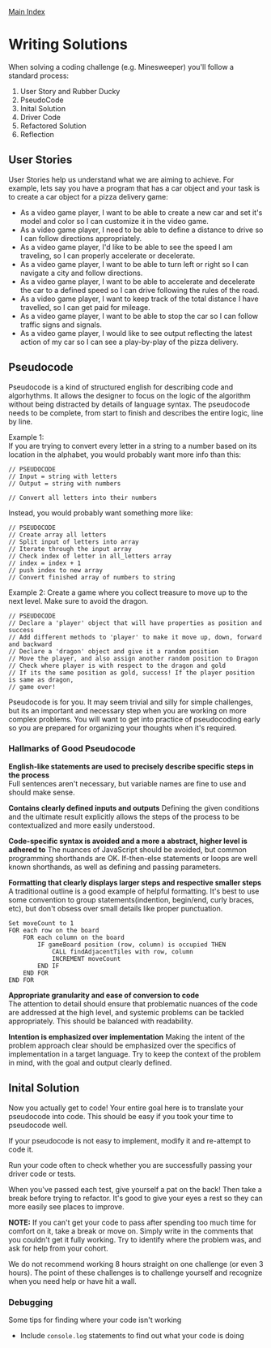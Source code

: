 [Main Index](../README.md)

# Writing Solutions

When solving a coding challenge (e.g. Minesweeper) you'll follow a standard process:
1. User Story and Rubber Ducky
2. PseudoCode 
3. Inital Solution 
4. Driver Code 
5. Refactored Solution 
6. Reflection 

## User Stories
User Stories help us understand what we are aiming to achieve. For example, lets say you have a program that has a car object and your task is to create a car object for a pizza delivery game:

- As a video game player, I want to be able to create a new car and set it's model and color so I can customize it in the video game.
- As a video game player, I need to be able to define a distance to drive so I can follow directions appropriately.
- As a video game player, I'd like to be able to see the speed I am traveling, so I can properly accelerate or decelerate.
- As a video game player, I want to be able to turn left or right so I can navigate a city and follow directions.
- As a video game player, I want to be able to accelerate and decelerate the car to a defined speed so I can drive following the rules of the road. 
- As a video game player, I want to keep track of the total distance I have travelled, so I can get paid for mileage.
- As a video game player, I want to be able to stop the car so I can follow traffic signs and signals.
- As a video game player, I would like to see output reflecting the latest action of my car so I can see a play-by-play of the pizza delivery. 
 

## Pseudocode 
Pseudocode is a kind of structured english for describing code and algorhythms. It allows the designer to focus on the logic of the algorithm without being distracted by details of language syntax. The pseudocode needs to be complete, from start to finish and describes the entire logic, line by line. 

Example 1:  
If you are trying to convert every letter in a string to a number based on its location in the alphabet, you would probably want more info than this:

```
// PSEUDOCODE
// Input = string with letters
// Output = string with numbers

// Convert all letters into their numbers
```
Instead, you would probably want something more like:

```
// PSEUDOCODE
// Create array all letters
// Split input of letters into array
// Iterate through the input array 
// Check index of letter in all_letters array
// index = index + 1
// push index to new array
// Convert finished array of numbers to string
```

Example 2:
Create a game where you collect treasure to move up to the next level. Make sure to avoid the dragon. 

```
// PSEUDOCODE
// Declare a 'player' object that will have properties as position and success
// Add different methods to 'player' to make it move up, down, forward and backward
// Declare a 'dragon' object and give it a random position
// Move the player, and also assign another random position to Dragon
// Check where player is with respect to the dragon and gold
// If its the same position as gold, success! If the player position is same as dragon,
// game over!
```

Pseudocode is for you. It may seem trivial and silly for simple challenges, but its an important and necessary step when you are working on more complex problems. You will want to get into practice of pseudocoding early so you are prepared for organizing your thoughts when it's required.


### Hallmarks of Good Pseudocode

__English-like statements are used to precisely describe specific steps in the process__  
Full sentences aren't necessary, but variable names are fine to use and should make sense.

__Contains clearly defined inputs and outputs__ 
Defining the given conditions and the ultimate result explicitly allows the steps of the process to be contextualized and more easily understood.

__Code-specific syntax is avoided and a more a abstract, higher level is adhered to__
The nuances of JavaScript should be avoided, but common programming shorthands are OK. If-then-else statements or loops are well known shorthands, as well as defining and passing parameters.

__Formatting that clearly displays larger steps and respective smaller steps__
A traditional outline is a good example of helpful formatting. It's best to use some convention to group statements(indention, begin/end, curly braces, etc), but don't obsess over small details like proper punctuation.

```
Set moveCount to 1
FOR each row on the board 
    FOR each column on the board 
        IF gameBoard position (row, column) is occupied THEN 
            CALL findAdjacentTiles with row, column
            INCREMENT moveCount 
        END IF 
    END FOR
END FOR
````

__Appropriate granularity and ease of conversion to code__  
The attention to detail should ensure that problematic nuances of the code are addressed at the high level, and systemic problems can be tackled appropriately. This should be balanced with readability.

__Intention is emphasized over implementation__ 
Making the intent of the problem approach clear should be emphasized over the specifics of implementation in a target language. Try to keep the context of the problem in mind, with the goal and output clearly defined.


## Inital Solution 

Now you actually get to code! Your entire goal here is to translate your pseudocode into code. This should be easy if you took your time to pseudocode well.

If your pseudocode is not easy to implement, modify it and re-attempt to code it. 

Run your code often to check whether you are successfully passing your driver code or tests.

When you've passed each test, give yourself a pat on the back! Then take a break before trying to refactor. It's good to give your eyes a rest so they can more easily see places to improve.

__NOTE:__
If you can't get your code to pass after spending too much time for comfort on it, take a break or move on. Simply write in the comments that you couldn't get it fully working. Try to identify where the problem was, and ask for help from your cohort.

We do not recommend working 8 hours straight on one challenge (or even 3 hours). The point of these challenges is to challenge yourself and recognize when you need help or have hit a wall.


### Debugging
Some tips for finding where your code isn't working

- Include `console.log` statements to find out what your code is doing 



